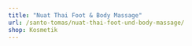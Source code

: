 ```yaml
---
title: "Nuat Thai Foot & Body Massage"
url: /santo-tomas/nuat-thai-foot-und-body-massage/
shop: Kosmetik
---
```


